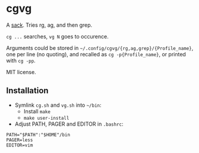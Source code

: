 cgvg
====

A [sack](https://github.com/sampson-chen/sack). Tries rg, ag, and then grep.

`cg ...` searches, `vg N` goes to occurence.

Arguments could be stored in `~/.config/cgvg/{rg,ag,grep}/{Profile_name}`,
one per line (no quoting), and recalled as `cg -p{Profile_name}`,
or printed with `cg -pp`.

MIT license.

Installation
------------
- Symlink `cg.sh` and `vg.sh` into `~/bin`:
  * Install `make`
  * `make user-install`
- Adjust PATH, PAGER and EDITOR in `.bashrc`:
```
PATH="$PATH":"$HOME"/bin
PAGER=less
EDITOR=vim
```
